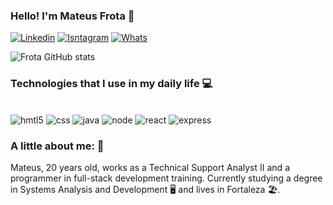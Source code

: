 ### Hello! I'm Mateus Frota 👋


[![Linkedin](https://img.shields.io/badge/LinkedIn-0077B5?style=for-the-badge&logo=linkedin&logoColor=white)](https://www.linkedin.com/in/mateus-frota-9b382b2a5/)
[![Isntagram](https://img.shields.io/badge/Instagram-E4405F?style=for-the-badge&logo=instagram&logoColor=white)](https://www.instagram.com/mtfrota.exe/)
[![Whats](https://img.shields.io/badge/WhatsApp-25D366?style=for-the-badge&logo=whatsapp&logoColor=white)](https://wa.me/5585988382733)

![Frota GitHub stats](https://github-readme-stats.vercel.app/api?username=mtfrota&show_icons=true&theme=radical)

### Technologies that I use in my daily life 💻
<div style="display: inline_block"><br/>
    <img aling="center" alt="hmtl5" src="https://img.shields.io/badge/HTML-239120?style=for-the-badge&logo=html5&logoColor=white" />
    <img aling="center" alt="css" src="https://img.shields.io/badge/CSS-239120?&style=for-the-badge&logo=css3&logoColor=white" />
    <img aling="center" alt="java" src="https://img.shields.io/badge/Node.js-43853D?style=for-the-badge&logo=node.js&logoColor=white" />
    <img aling="center" alt="node" src="https://img.shields.io/badge/JavaScript-323330?style=for-the-badge&logo=javascript&logoColor=F7DF1E" />
    <img aling="center" alt="react" src="https://img.shields.io/badge/React-20232A?style=for-the-badge&logo=react&logoColor=61DAFB" />
    <img aling="center" alt="express" src="https://img.shields.io/badge/Express.js-404D59?style=for-the-badge"/>
  
</div>

### A little about me: 💭

Mateus, 20 years old, works as a Technical Support Analyst II and a programmer in full-stack development training. Currently studying a degree in Systems Analysis and Development 🖥️ and lives in Fortaleza 🏖️.
